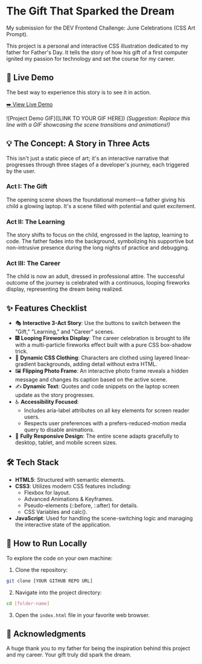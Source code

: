 # The Gift That Sparked the Dream

My submission for the DEV Frontend Challenge: June Celebrations (CSS Art Prompt).

This project is a personal and interactive CSS illustration dedicated to my father for Father's Day. It tells the story of how his gift of a first computer ignited my passion for technology and set the course for my career.

## 🚀 Live Demo

The best way to experience this story is to see it in action.

[➡️ View Live Demo]([https://eztosin.github.io/The-Gift-That-Sparked-the-Dream/])

![Project Demo GIF]([LINK TO YOUR GIF HERE])
_(Suggestion: Replace this line with a GIF showcasing the scene transitions and animations!)_

## 💡 The Concept: A Story in Three Acts

This isn't just a static piece of art; it's an interactive narrative that progresses through three stages of a developer's journey, each triggered by the user.

### Act I: The Gift

The opening scene shows the foundational moment—a father giving his child a glowing laptop. It's a scene filled with potential and quiet excitement.

### Act II: The Learning

The story shifts to focus on the child, engrossed in the laptop, learning to code. The father fades into the background, symbolizing his supportive but non-intrusive presence during the long nights of practice and debugging.

### Act III: The Career

The child is now an adult, dressed in professional attire. The successful outcome of the journey is celebrated with a continuous, looping fireworks display, representing the dream being realized.

## ✨ Features Checklist

- 🎭 **Interactive 3-Act Story**: Use the buttons to switch between the "Gift," "Learning," and "Career" scenes.
- 🎆 **Looping Fireworks Display**: The career celebration is brought to life with a multi-particle fireworks effect built with a pure CSS box-shadow trick.
- 🧥 **Dynamic CSS Clothing**: Characters are clothed using layered linear-gradient backgrounds, adding detail without extra HTML.
- 🖼️ **Flipping Photo Frame**: An interactive photo frame reveals a hidden message and changes its caption based on the active scene.
- ✍️ **Dynamic Text**: Quotes and code snippets on the laptop screen update as the story progresses.
- ♿ **Accessibility Focused**:
  - Includes aria-label attributes on all key elements for screen reader users.
  - Respects user preferences with a prefers-reduced-motion media query to disable animations.
- 📱 **Fully Responsive Design**: The entire scene adapts gracefully to desktop, tablet, and mobile screen sizes.

## 🛠️ Tech Stack

- **HTML5**: Structured with semantic elements.
- **CSS3**: Utilizes modern CSS features including:
  - Flexbox for layout.
  - Advanced Animations & Keyframes.
  - Pseudo-elements (::before, ::after) for details.
  - CSS Variables and calc().
- **JavaScript**: Used for handling the scene-switching logic and managing the interactive state of the application.

## 📂 How to Run Locally

To explore the code on your own machine:

1. Clone the repository:

```bash
git clone [YOUR GITHUB REPO URL]
```

2. Navigate into the project directory:

```bash
cd [folder-name]
```

3. Open the `index.html` file in your favorite web browser.

## 🙏 Acknowledgments

A huge thank you to my father for being the inspiration behind this project and my career. Your gift truly did spark the dream.
